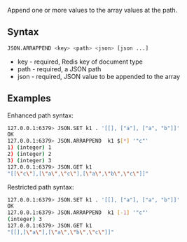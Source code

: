 Append one or more values to the array values at the path.

## Syntax

```bash
JSON.ARRAPPEND <key> <path> <json> [json ...]
```

* key - required, Redis key of document type
* path - required, a JSON path
* json - required, JSON value to be appended to the array

## Examples

Enhanced path syntax:

```bash
127.0.0.1:6379> JSON.SET k1 . '[[], ["a"], ["a", "b"]]'
OK
127.0.0.1:6379> JSON.ARRAPPEND  k1 $[*] '"c"'
1) (integer) 1
2) (integer) 2
3) (integer) 3
127.0.0.1:6379> JSON.GET k1
"[[\"c\"],[\"a\",\"c\"],[\"a\",\"b\",\"c\"]]"
```

Restricted path syntax:

```bash
127.0.0.1:6379> JSON.SET k1 . '[[], ["a"], ["a", "b"]]'
OK
127.0.0.1:6379> JSON.ARRAPPEND  k1 [-1] '"c"'
(integer) 3
127.0.0.1:6379> JSON.GET k1
"[[],[\"a\"],[\"a\",\"b\",\"c\"]]"
```
